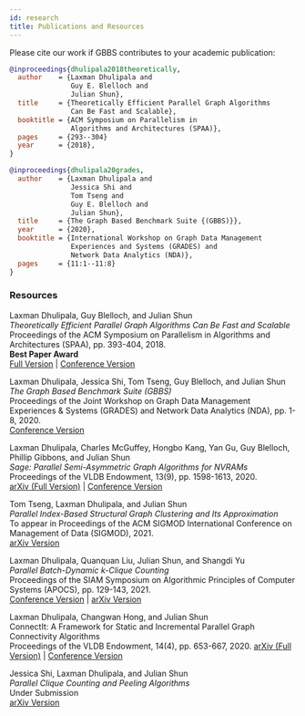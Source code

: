 ```yaml
---
id: research
title: Publications and Resources
---
```


Please cite our work if GBBS contributes to your academic publication:

``` bibtex
@inproceedings{dhulipala2018theoretically,
  author    = {Laxman Dhulipala and
               Guy E. Blelloch and
               Julian Shun},
  title     = {Theoretically Efficient Parallel Graph Algorithms
               Can Be Fast and Scalable},
  booktitle = {ACM Symposium on Parallelism in
               Algorithms and Architectures (SPAA)},
  pages     = {293--304}
  year      = {2018},
}

@inproceedings{dhulipala20grades,
  author    = {Laxman Dhulipala and
               Jessica Shi and
               Tom Tseng and
               Guy E. Blelloch and
               Julian Shun},
  title     = {The Graph Based Benchmark Suite {(GBBS)}},
  year      = {2020},
  booktitle = {International Workshop on Graph Data Management
               Experiences and Systems (GRADES) and
               Network Data Analytics (NDA)},
  pages     = {11:1--11:8}
}
```


### Resources

Laxman Dhulipala, Guy Blelloch, and Julian Shun<br/>
*Theoretically Efficient Parallel Graph Algorithms Can Be Fast and Scalable*<br/>
Proceedings of the ACM Symposium on Parallelism in Algorithms and Architectures (SPAA), pp. 393-404, 2018. <br/>
**Best Paper Award**<br/>
[Full Version](https://ldhulipala.github.io/papers/gbbs_topc.pdf) | [Conference Version](https://ldhulipala.github.io/papers/gbbs-spaa-2018.pdf)

Laxman Dhulipala, Jessica Shi, Tom Tseng, Guy Blelloch, and Julian Shun<br/>
*The Graph Based Benchmark Suite (GBBS)*<br/>
Proceedings of the Joint Workshop on Graph Data Management Experiences & Systems (GRADES) and Network Data Analytics (NDA), pp. 1-8, 2020.<br/>
[Conference Version](https://ldhulipala.github.io/papers/gbbs.pdf)

Laxman Dhulipala, Charles McGuffey, Hongbo Kang, Yan Gu, Guy Blelloch, Phillip Gibbons, and Julian Shun<br/>
*Sage: Parallel Semi-Asymmetric Graph Algorithms for NVRAMs*<br/>
Proceedings of the VLDB Endowment, 13(9), pp. 1598-1613, 2020.<br/>
[arXiv (Full Version)](https://arxiv.org/abs/1910.12310) | [Conference Version](http://www.vldb.org/pvldb/vol13/p1598-dhulipala.pdf)

Tom Tseng, Laxman Dhulipala, and Julian Shun<br/>
*Parallel Index-Based Structural Graph Clustering and Its Approximation*<br/>
To appear in Proceedings of the ACM SIGMOD International Conference on Management of Data (SIGMOD), 2021.<br/>
[arXiv Version](https://arxiv.org/abs/2012.11188)

Laxman Dhulipala, Quanquan Liu, Julian Shun, and Shangdi Yu<br/>
*Parallel Batch-Dynamic k-Clique Counting*<br/>
Proceedings of the SIAM Symposium on Algorithmic Principles of Computer Systems (APOCS), pp. 129-143, 2021.<br/>
[Conference Version](https://ldhulipala.github.io/papers/dynamic-clique.pdf) | [arXiv Version](https://arxiv.org/abs/2003.13585)

Laxman Dhulipala, Changwan Hong, and Julian Shun<br/>
ConnectIt: A Framework for Static and Incremental Parallel Graph Connectivity Algorithms<br/>
Proceedings of the VLDB Endowment, 14(4), pp. 653-667, 2020.
[arXiv (Full Version)](https://arxiv.org/abs/2008.03909) | [Conference Version](http://www.vldb.org/pvldb/vol14/p653-dhulipala.pdf)

Jessica Shi, Laxman Dhulipala, and Julian Shun<br/>
*Parallel Clique Counting and Peeling Algorithms*<br/>
Under Submission<br/>
[arXiv Version](https://arxiv.org/abs/2002.10047)
